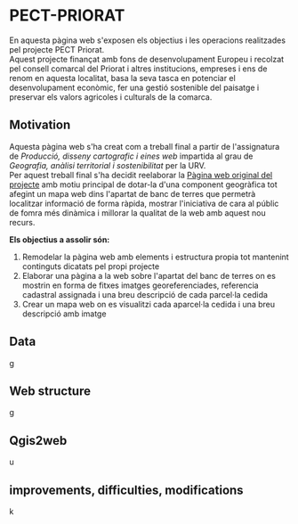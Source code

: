 # PECT-PRIORAT
En aquesta pàgina web s'exposen els objectius i les operacions realitzades pel projecte PECT Priorat. <br>
Aquest projecte finançat amb fons de desenvolupament Europeu i recolzat pel consell comarcal del Priorat i altres institucions, empreses i ens de renom en aquesta localitat, basa la seva tasca en potenciar el desenvolupament econòmic, fer una gestió sostenible del paisatge i preservar els valors agricoles i culturals de la comarca.
## Motivation
Aquesta pàgina web s'ha creat com a treball final a partir de l'assignatura de *Producció, disseny cartografic i eines web* impartida al grau de *Geografia, anàlisi territorial i sostenibilitat* per la URV. <br>
Per aquest treball final s'ha decidit reelaborar la [Pàgina web original del projecte](http://pectpriorat.cat/ "Pàgina web original del projecte") amb motiu principal de dotar-la d'una component geogràfica tot afegint un mapa web dins l'apartat de banc de terres que permetrà localitzar informació de forma ràpida, mostrar l'iniciativa de cara al públic de fomra més dinàmica i millorar la qualitat de la web amb aquest nou recurs. <br>

**Els objectius a assolir són:**
1. Remodelar la pàgina web amb elements i estructura propia tot mantenint continguts dicatats pel propi projecte
2. Elaborar una pàgina a la web sobre l'apartat del banc de terres on es mostrin en forma de fitxes imatges georeferenciades, referencia cadastral assignada i una breu descripció de cada parcel·la cedida
3. Crear un mapa web on es visualitzi cada aparcel·la cedida i una breu descripció amb imatge
## Data
g
## Web structure
g
## Qgis2web
u
## improvements, difficulties, modifications
k
